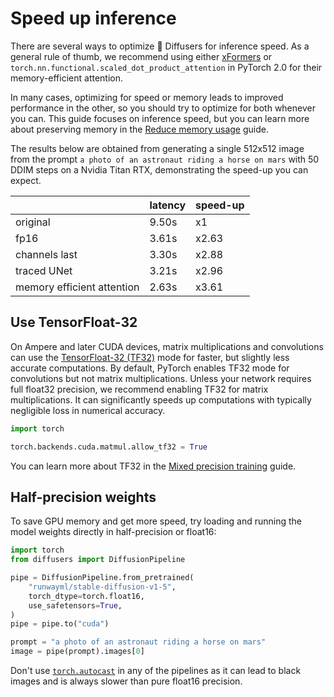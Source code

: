 <!--Copyright 2024 The HuggingFace Team. All rights reserved.

Licensed under the Apache License, Version 2.0 (the "License"); you may not use this file except in compliance with
the License. You may obtain a copy of the License at

http://www.apache.org/licenses/LICENSE-2.0

Unless required by applicable law or agreed to in writing, software distributed under the License is distributed on
an "AS IS" BASIS, WITHOUT WARRANTIES OR CONDITIONS OF ANY KIND, either express or implied. See the License for the
specific language governing permissions and limitations under the License.
-->

# Speed up inference

There are several ways to optimize 🤗 Diffusers for inference speed. As a general rule of thumb, we recommend using either [xFormers](xformers) or `torch.nn.functional.scaled_dot_product_attention` in PyTorch 2.0 for their memory-efficient attention.

<Tip>

In many cases, optimizing for speed or memory leads to improved performance in the other, so you should try to optimize for both whenever you can. This guide focuses on inference speed, but you can learn more about preserving memory in the [Reduce memory usage](memory) guide.

</Tip>

The results below are obtained from generating a single 512x512 image from the prompt `a photo of an astronaut riding a horse on mars` with 50 DDIM steps on a Nvidia Titan RTX, demonstrating the speed-up you can expect.

|                  | latency | speed-up |
| ---------------- | ------- | ------- |
| original         | 9.50s   | x1      |
| fp16             | 3.61s   | x2.63   |
| channels last    | 3.30s   | x2.88   |
| traced UNet      | 3.21s   | x2.96   |
| memory efficient attention  | 2.63s  | x3.61   |

## Use TensorFloat-32

On Ampere and later CUDA devices, matrix multiplications and convolutions can use the [TensorFloat-32 (TF32)](https://blogs.nvidia.com/blog/2020/05/14/tensorfloat-32-precision-format/) mode for faster, but slightly less accurate computations. By default, PyTorch enables TF32 mode for convolutions but not matrix multiplications. Unless your network requires full float32 precision, we recommend enabling TF32 for matrix multiplications. It can significantly speeds up computations with typically negligible loss in numerical accuracy.

```python
import torch

torch.backends.cuda.matmul.allow_tf32 = True
```

You can learn more about TF32 in the [Mixed precision training](https://huggingface.co/docs/transformers/en/perf_train_gpu_one#tf32) guide.

## Half-precision weights

To save GPU memory and get more speed, try loading and running the model weights directly in half-precision or float16:

```Python
import torch
from diffusers import DiffusionPipeline

pipe = DiffusionPipeline.from_pretrained(
    "runwayml/stable-diffusion-v1-5",
    torch_dtype=torch.float16,
    use_safetensors=True,
)
pipe = pipe.to("cuda")

prompt = "a photo of an astronaut riding a horse on mars"
image = pipe(prompt).images[0]
```

<Tip warning={true}>

Don't use [`torch.autocast`](https://pytorch.org/docs/stable/amp.html#torch.autocast) in any of the pipelines as it can lead to black images and is always slower than pure float16 precision.

</Tip>

